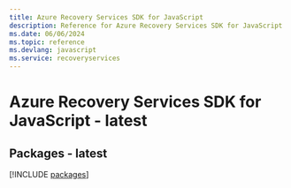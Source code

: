 ```yaml
---
title: Azure Recovery Services SDK for JavaScript
description: Reference for Azure Recovery Services SDK for JavaScript
ms.date: 06/06/2024
ms.topic: reference
ms.devlang: javascript
ms.service: recoveryservices
---
```

# Azure Recovery Services SDK for JavaScript - latest
## Packages - latest
[!INCLUDE [packages](recovery-services-index.md)]